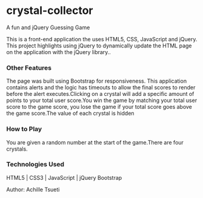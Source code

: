 # crystal-collector

A fun and jQuery Guessing Game

This is a front-end application the uses HTML5, CSS, JavaScript and jQuery. This project highlights using jQuery to dynamically update the HTML page on the application with the jQuery library..

### Other Features

The page was built using Bootstrap for responsiveness.
This application contains alerts and the logic has timeouts to allow the final scores to render before the alert executes.Clicking on a crystal will add a specific amount of points to your total user score.You win the game by matching your total user score to the game score, you lose the game if your total score goes above the game score.The value of each crystal is hidden

### How to Play

You are given a random number at the start of the game.There are four crystals.

### Technologies Used

HTML5 | CSS3 | JavaScript | jQuery
Bootstrap

Author: Achille Tsueti
